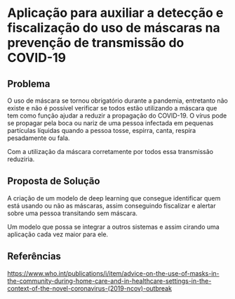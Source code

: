 # Aplicação para auxiliar a detecção e fiscalização do uso de máscaras na prevenção de transmissão do COVID-19

## Problema
O uso de máscara se tornou obrigatório durante a pandemia, entretanto não existe e não é possível verificar se todos estão utilizando a máscara que tem como função ajudar a reduzir a propagação do COVID-19.
O vírus pode se propagar pela boca ou nariz de uma pessoa infectada em pequenas partículas líquidas quando a pessoa tosse, espirra, canta, respira pesadamente ou fala.

Com a utilização da máscara corretamente por todos essa transmissão reduziria.

## Proposta de Solução
A criação de um modelo de deep learning que consegue identificar quem está usando ou não as máscaras, assim conseguindo fiscalizar e alertar sobre uma pessoa transitando sem máscara.

Um modelo que possa se integrar a outros sistemas e assim cirando uma aplicação cada vez maior para ele.  

## Referências
https://www.who.int/publications/i/item/advice-on-the-use-of-masks-in-the-community-during-home-care-and-in-healthcare-settings-in-the-context-of-the-novel-coronavirus-(2019-ncov)-outbreak
